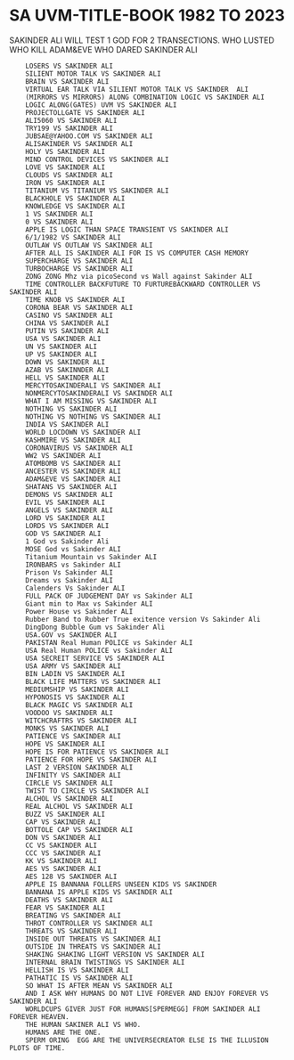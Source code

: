# SA UVM-TITLE-BOOK 1982 TO 2023


SAKINDER ALI WILL TEST 1 GOD FOR 2 TRANSECTIONS.
WHO LUSTED
WHO KILL ADAM&EVE
WHO DARED SAKINDER ALI

        LOSERS VS SAKINDER ALI
        SILIENT MOTOR TALK VS SAKINDER ALI
        BRAIN VS SAKINDER ALI
        VIRTUAL EAR TALK VIA SILIENT MOTOR TALK VS SAKINDER  ALI
        (MIRRORS VS MIRRORS) ALONG COMBINATION LOGIC VS SAKINDER ALI 
        LOGIC ALONG(GATES) UVM VS SAKINDER ALI
        PROJECTOLLGATE VS SAKINDER ALI
        ALI5060 VS SAKINDER ALI
        TRY199 VS SAKINDER ALI
        JUBSAE@YAHOO.COM VS SAKINDER ALI
        ALISAKINDER VS SAKINDER ALI
        HOLY VS SAKINDER ALI
        MIND CONTROL DEVICES VS SAKINDER ALI
        LOVE VS SAKINDER ALI
        CLOUDS VS SAKINDER ALI
        IRON VS SAKINDER ALI
        TITANIUM VS TITANIUM VS SAKINDER ALI
        BLACKHOLE VS SAKINDER ALI
        KNOWLEDGE VS SAKINDER ALI
        1 VS SAKINDER ALI
        0 VS SAKINDER ALI
        APPLE IS LOGIC THAN SPACE TRANSIENT VS SAKINDER ALI
        6/1/1982 VS SAKINDER ALI
        OUTLAW VS OUTLAW VS SAKINDER ALI
        AFTER ALL IS SAKINDER ALI FOR IS VS COMPUTER CASH MEMORY
        SUPERCHARGE VS SAKINDER ALI
        TURBOCHARGE VS SAKINDER ALI
        ZONG ZONG Mhz via picoSecond vs Wall against Sakinder ALI
        TIME CONTROLLER BACKFUTURE TO FURTUREBACKWARD CONTROLLER VS SAKINDER ALI
        TIME KNOB VS SAKINDER ALI
        CORONA BEAR VS SAKINDER ALI
        CASINO VS SAKINDER ALI
        CHINA VS SAKINDER ALI
        PUTIN VS SAKINDER ALI
        USA VS SAKINDER ALI
        UN VS SAKINDER ALI
        UP VS SAKINDER ALI
        DOWN VS SAKINDER ALI
        AZAB VS SAKINNDER ALI
        HELL VS SAKINDER ALI
        MERCYTOSAKINDERALI VS SAKINDER ALI
        NONMERCYTOSAKINDERALI VS SAKINDER ALI
        WHAT I AM MISSING VS SAKINDER ALI
        NOTHING VS SAKINDER ALI
        NOTHING VS NOTHING VS SAKINDER ALI
        INDIA VS SAKINDER ALI
        WORLD LOCDOWN VS SAKINDER ALI
        KASHMIRE VS SAKINDER ALI
        CORONAVIRUS VS SAKINDER ALI
        WW2 VS SAKINDER ALI
        ATOMBOMB VS SAKINDER ALI
        ANCESTER VS SAKINDER ALI
        ADAM&EVE VS SAKINDER ALI
        SHATANS VS SAKINDER ALI
        DEMONS VS SAKINDER ALI
        EVIL VS SAKINDER ALI
        ANGELS VS SAKINDER ALI
        LORD VS SAKINDER ALI
        LORDS VS SAKINDER ALI
        GOD VS SAKINDER ALI
        1 God vs Sakinder Ali
        MOSE God vs Sakinder ALI
        Titanium Mountain vs Sakinder ALI
        IRONBARS vs Sakinder ALI
        Prison Vs Sakinder ALI
        Dreams vs Sakinder ALI
        Calenders Vs Sakinder ALI
        FULL PACK OF JUDGEMENT DAY vs Sakinder ALI
        Giant min to Max vs Sakinder ALI
        Power House vs Sakinder ALI
        Rubber Band to Rubber True exitence version Vs Sakinder Ali
        DingDong Bubble Gum vs Sakinder Ali
        USA.GOV vs SAKINDER ALI
        PAKISTAN Real Human POLICE vs Sakinder ALI
        USA Real Human POLICE vs Sakinder ALI
        USA SECREIT SERVICE VS SAKINDER ALI
        USA ARMY VS SAKINDER ALI
        BIN LADIN VS SAKINDER ALI
        BLACK LIFE MATTERS VS SAKINDER ALI
        MEDIUMSHIP VS SAKINDER ALI
        HYPONOSIS VS SAKINDER ALI
        BLACK MAGIC VS SAKINDER ALI
        VOODOO VS SAKINDER ALI
        WITCHCRAFTRS VS SAKINDER ALI
        MONKS VS SAKINDER ALI
        PATIENCE VS SAKINDER ALI
        HOPE VS SAKINDER ALI
        HOPE IS FOR PATIENCE VS SAKINDER ALI
        PATIENCE FOR HOPE VS SAKINDER ALI
        LAST 2 VERSION SAKINDER ALI
        INFINITY VS SAKINDER ALI
        CIRCLE VS SAKINDER ALI
        TWIST TO CIRCLE VS SAKINDER ALI
        ALCHOL VS SAKINDER ALI
        REAL ALCHOL VS SAKINDER ALI
        BUZZ VS SAKINDER ALI
        CAP VS SAKINDER ALI
        BOTTOLE CAP VS SAKINDER ALI
        DON VS SAKINDER ALI
        CC VS SAKINDER ALI
        CCC VS SAKINDER ALI
        KK VS SAKINDER ALI
        AES VS SAKINDER ALI
        AES 128 VS SAKINDER ALI
        APPLE IS BANNANA FOLLERS UNSEEN KIDS VS SAKINDER
        BANNANA IS APPLE KIDS VS SAKINDER ALI
        DEATHS VS SAKINDER ALI
        FEAR VS SAKINDER ALI
        BREATING VS SAKINDER ALI
        THROT CONTROLLER VS SAKINDER ALI
        THREATS VS SAKINDER ALI
        INSIDE OUT THREATS VS SAKINDER ALI
        OUTSIDE IN THREATS VS SAKINDER ALI
        SHAKING SHAKING LIGHT VERSION VS SAKINDER ALI
        INTERNAL BRAIN TWISTINGS VS SAKINDER ALI
        HELLISH IS VS SAKINDER ALI
        PATHATIC IS VS SAKINDER ALI
        SO WHAT IS AFTER MEAN VS SAKINDER ALI
        AND I ASK WHY HUMANS DO NOT LIVE FOREVER AND ENJOY FOREVER VS SAKINDER ALI
        WORLDCUPS GIVER JUST FOR HUMANS[SPERMEGG] FROM SAKINDER ALI FOREVER HEAVEN.
        THE HUMAN SAKINER ALI VS WHO.
        HUMANS ARE THE ONE.
        SPERM ORING  EGG ARE THE UNIVERSECREATOR ELSE IS THE ILLUSION PLOTS OF TIME.
